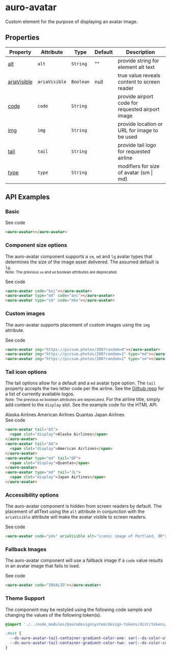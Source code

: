 <!-- AURO-GENERATED-CONTENT:START (FILE:src=./../api.md) -->
<!-- The below content is automatically added from ./../api.md -->

# auro-avatar

Custom element for the purpose of displaying an avatar image.

## Properties

| Property      | Attribute     | Type      | Default | Description                                      |
|---------------|---------------|-----------|---------|--------------------------------------------------|
| [alt](#alt)         | `alt`         | `String`  | ""      | provide string for element alt text              |
| [ariaVisible](#ariaVisible) | `ariaVisible` | `Boolean` | null    | true value reveals content to screen reader      |
| [code](#code)        | `code`        | `String`  |         | provide airport code for requested airport image |
| [img](#img)         | `img`         | `String`  |         | provide location or URL for image to be used     |
| [tail](#tail)        | `tail`        | `String`  |         | provide tail logo for requested airline          |
| [type](#type)        | `type`        | `String`  |         | modifiers for size of avatar (sm \| md)          |
<!-- AURO-GENERATED-CONTENT:END -->

## API Examples

### Basic

<div class="exampleWrapper">
  <!-- AURO-GENERATED-CONTENT:START (FILE:src=./../../apiExamples/basic.html) -->
  <!-- The below content is automatically added from ./../../apiExamples/basic.html -->
  <auro-avatar></auro-avatar>
  <!-- AURO-GENERATED-CONTENT:END -->
</div>
<auro-accordion alignRight>
  <span slot="trigger">See code</span>
<!-- AURO-GENERATED-CONTENT:START (CODE:src=./../../apiExamples/basic.html) -->
<!-- The below code snippet is automatically added from ./../../apiExamples/basic.html -->

```html
<auro-avatar></auro-avatar>
```
<!-- AURO-GENERATED-CONTENT:END -->
</auro-accordion>

### Component size options

The auro-avatar component supports a `sm`, `md` and `lg` avatar types that determines the size of the image asset delivered. The assumed default is `lg`.</br>
<small>Note: The previous `sm` and `md` boolean attributes are deprecated.</small>
<div class="exampleWrapper">
  <!-- AURO-GENERATED-CONTENT:START (FILE:src=./../../apiExamples/size.html) -->
  <!-- The below content is automatically added from ./../../apiExamples/size.html -->
  <auro-avatar code="boi"></auro-avatar>
  <auro-avatar type="md" code="anc"></auro-avatar>
  <auro-avatar type="sm" code="mke"></auro-avatar>
  <!-- AURO-GENERATED-CONTENT:END -->
</div>
<auro-accordion alignRight>
  <span slot="trigger">See code</span>
<!-- AURO-GENERATED-CONTENT:START (CODE:src=./../../apiExamples/size.html) -->
<!-- The below code snippet is automatically added from ./../../apiExamples/size.html -->

```html
<auro-avatar code="boi"></auro-avatar>
<auro-avatar type="md" code="anc"></auro-avatar>
<auro-avatar type="sm" code="mke"></auro-avatar>
```
<!-- AURO-GENERATED-CONTENT:END -->
</auro-accordion>

### Custom images

The auro-avatar supports placement of custom images using the `img` attribute.

<div class="exampleWrapper">
  <!-- AURO-GENERATED-CONTENT:START (FILE:src=./../../apiExamples/customImage.html) -->
  <!-- The below content is automatically added from ./../../apiExamples/customImage.html -->
  <auro-avatar img="https://picsum.photos/200?random=0"></auro-avatar>
  <auro-avatar img="https://picsum.photos/200?random=1" type="md"></auro-avatar>
  <auro-avatar img="https://picsum.photos/200?random=2" type="sm"></auro-avatar>
  <!-- AURO-GENERATED-CONTENT:END -->
</div>
<auro-accordion alignRight>
  <span slot="trigger">See code</span>
<!-- AURO-GENERATED-CONTENT:START (CODE:src=./../../apiExamples/customImage.html) -->
<!-- The below code snippet is automatically added from ./../../apiExamples/customImage.html -->

```html
<auro-avatar img="https://picsum.photos/200?random=0"></auro-avatar>
<auro-avatar img="https://picsum.photos/200?random=1" type="md"></auro-avatar>
<auro-avatar img="https://picsum.photos/200?random=2" type="sm"></auro-avatar>
```
<!-- AURO-GENERATED-CONTENT:END -->
</auro-accordion>

### Tail icon options

The tail options allow for a default and a `md` avatar type option. The `tail` property accepts the two letter code per the airline. See the [Github repo](https://github.com/AlaskaAirlines/Icons/tree/master/src/icons/logos) for a list of currently available logos.</br>
<small>Note: The previous `md` boolean attributes are deprecated.</small>
For the airline title, simply add content to the `display` slot. See the example code for the HTML API.

<div class="exampleWrapper">
  <!-- AURO-GENERATED-CONTENT:START (FILE:src=./../../apiExamples/tail.html) -->
  <!-- The below content is automatically added from ./../../apiExamples/tail.html -->
  <auro-avatar tail="AS">
    <span slot="display">Alaska Airlines</span>
  </auro-avatar>
  <auro-avatar tail="AA">
    <span slot="display">American Airlines</span>
  </auro-avatar>
  <auro-avatar type="md" tail="QF">
    <span slot="display">Quantas</span>
  </auro-avatar>
  <auro-avatar type="md" tail="JL">
    <span slot="display">Japan Airlines</span>
  </auro-avatar>
  <!-- AURO-GENERATED-CONTENT:END -->
</div>
<auro-accordion alignRight>
  <span slot="trigger">See code</span>
<!-- AURO-GENERATED-CONTENT:START (CODE:src=./../../apiExamples/tail.html) -->
<!-- The below code snippet is automatically added from ./../../apiExamples/tail.html -->

```html
<auro-avatar tail="AS">
  <span slot="display">Alaska Airlines</span>
</auro-avatar>
<auro-avatar tail="AA">
  <span slot="display">American Airlines</span>
</auro-avatar>
<auro-avatar type="md" tail="QF">
  <span slot="display">Quantas</span>
</auro-avatar>
<auro-avatar type="md" tail="JL">
  <span slot="display">Japan Airlines</span>
</auro-avatar>
```
<!-- AURO-GENERATED-CONTENT:END -->
</auro-accordion>

### Accessibility options

The auro-avatar component is hidden from screen readers by default. The placement of altText using the `alt` attribute in conjunction with the `ariaVisible` attribute will make the avatar visible to screen readers.

<div class="exampleWrapper">
  <!-- AURO-GENERATED-CONTENT:START (FILE:src=./../../apiExamples/accessibility.html) -->
  <!-- The below content is automatically added from ./../../apiExamples/accessibility.html -->
  <auro-avatar code="pdx" ariaVisible alt="iconic image of Portland, OR"></auro-avatar>
  <!-- AURO-GENERATED-CONTENT:END -->
</div>
<auro-accordion alignRight>
  <span slot="trigger">See code</span>
<!-- AURO-GENERATED-CONTENT:START (CODE:src=./../../apiExamples/accessibility.html) -->
<!-- The below code snippet is automatically added from ./../../apiExamples/accessibility.html -->

```html
<auro-avatar code="pdx" ariaVisible alt="iconic image of Portland, OR"></auro-avatar>
```
<!-- AURO-GENERATED-CONTENT:END -->
</auro-accordion>

### Fallback Images

The auro-avatar component will use a fallback image if a `code` value results in an avatar image that fails to load.

<div class="exampleWrapper">
  <!-- AURO-GENERATED-CONTENT:START (FILE:src=./../../apiExamples/fallback.html) -->
  <!-- The below content is automatically added from ./../../apiExamples/fallback.html -->
  <auro-avatar code="INVALID"></auro-avatar>
  <!-- AURO-GENERATED-CONTENT:END -->
</div>
<auro-accordion alignRight>
  <span slot="trigger">See code</span>
<!-- AURO-GENERATED-CONTENT:START (CODE:src=./../../apiExamples/fallback.html) -->
<!-- The below code snippet is automatically added from ./../../apiExamples/fallback.html -->

```html
<auro-avatar code="INVALID"></auro-avatar>
```
<!-- AURO-GENERATED-CONTENT:END -->
</auro-accordion>

### Theme Support

The component may be restyled using the following code sample and changing the values of the following token(s).

<!-- AURO-GENERATED-CONTENT:START (CODE:src=./../../src/tokens.scss) -->
<!-- The below code snippet is automatically added from ./../../src/tokens.scss -->

```scss
@import './../node_modules/@aurodesignsystem/design-tokens/dist/tokens/SCSSVariables';

:host {
  --ds-auro-avatar-tail-container-gradient-color-one: var(--ds-color-utility-blue-default, #{$ds-color-utility-blue-default});
  --ds-auro-avatar-tail-container-gradient-color-two: var(--ds-color-container-primary-default, #{$ds-color-container-primary-default});
}
```
<!-- AURO-GENERATED-CONTENT:END -->
